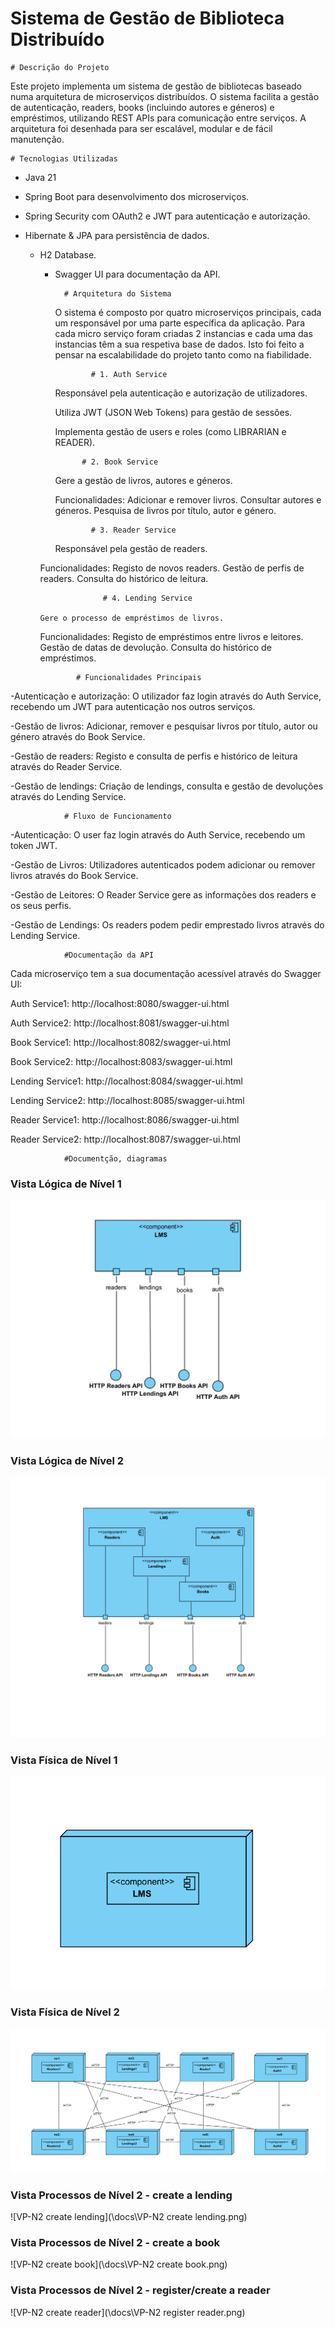 #  Sistema de Gestão de Biblioteca Distribuído

	# Descrição do Projeto

Este projeto implementa um sistema de gestão de bibliotecas baseado numa arquitetura de microserviços distribuídos. O sistema facilita a gestão de autenticação, readers, books (incluindo autores e géneros) e empréstimos, utilizando REST APIs para comunicação entre serviços. A arquitetura foi desenhada para ser escalável, modular e de fácil manutenção. 


	# Tecnologias Utilizadas

- Java 21
  
- Spring Boot para desenvolvimento dos microserviços.
 
- Spring Security com OAuth2 e JWT para autenticação e autorização.
 
- Hibernate & JPA para persistência de dados.
 
  - H2 Database.
  
    - Swagger UI para documentação da API.

            # Arquitetura do Sistema

      O sistema é composto por quatro microserviços principais, cada um responsável por uma parte específica da aplicação. Para cada micro serviço foram criadas 2 instancias e cada uma das instancias têm a sua respetiva base de dados. Isto foi feito a pensar na escalabilidade do projeto tanto como na fiabilidade.

                  # 1. Auth Service

         Responsável pela autenticação e autorização de utilizadores.
  
         Utiliza JWT (JSON Web Tokens) para gestão de sessões.
  
         Implementa gestão de users e roles (como LIBRARIAN e READER).

                # 2. Book Service

         Gere a gestão de livros, autores e géneros.
  
      Funcionalidades:
            Adicionar e remover livros.
            Consultar autores e géneros.
            Pesquisa de livros por título, autor e género.

                  # 3. Reader Service

        Responsável pela gestão de readers.

    Funcionalidades:
                    Registo de novos readers.
                    Gestão de perfis de readers.
                    Consulta do histórico de leitura.

                      # 4. Lending Service

        Gere o processo de empréstimos de livros.

      Funcionalidades:
                Registo de empréstimos entre livros e leitores.
                Gestão de datas de devolução.
                Consulta do histórico de empréstimos.


                # Funcionalidades Principais

-Autenticação e autorização: O utilizador faz login através do Auth Service, recebendo um JWT para autenticação nos outros serviços.

-Gestão de livros: Adicionar, remover e pesquisar livros por título, autor ou género através do Book Service.

-Gestão de readers: Registo e consulta de perfis e histórico de leitura através do Reader Service.

-Gestão de lendings: Criação de lendings, consulta e gestão de devoluções através do Lending Service.

                # Fluxo de Funcionamento

-Autenticação: O user faz login através do Auth Service, recebendo um token JWT.

-Gestão de Livros: Utilizadores autenticados podem adicionar ou remover livros através do Book Service.

-Gestão de Leitores: O Reader Service gere as informações dos readers e os seus perfis.

-Gestão de Lendings: Os readers podem pedir emprestado livros através do Lending Service.

                #Documentação da API

Cada microserviço tem a sua documentação acessível através do Swagger UI:

Auth Service1: http://localhost:8080/swagger-ui.html

Auth Service2: http://localhost:8081/swagger-ui.html

Book Service1: http://localhost:8082/swagger-ui.html

Book Service2: http://localhost:8083/swagger-ui.html

Lending Service1: http://localhost:8084/swagger-ui.html

Lending Service2: http://localhost:8085/swagger-ui.html

Reader Service1: http://localhost:8086/swagger-ui.html

Reader Service2: http://localhost:8087/swagger-ui.html


                #Documentção, diagramas


### Vista Lógica de Nível 1

![VL-N1](\docs\VL-N1.png)

### Vista Lógica de Nível 2

![VL-N2](\docs\VL-N2.png)

### Vista Física de Nível 1

![VF-N1](\docs\VF-N1.png)

### Vista Física de Nível 2

![VF-N2](\docs\VF-N2.png)

### Vista Processos de Nível 2 - create a lending

![VP-N2 create lending](\docs\VP-N2 create lending.png)

### Vista Processos de Nível 2 - create a book

![VP-N2 create book](\docs\VP-N2 create book.png)

### Vista Processos de Nível 2 - register/create a reader

![VP-N2 create reader](\docs\VP-N2 register reader.png)










  
